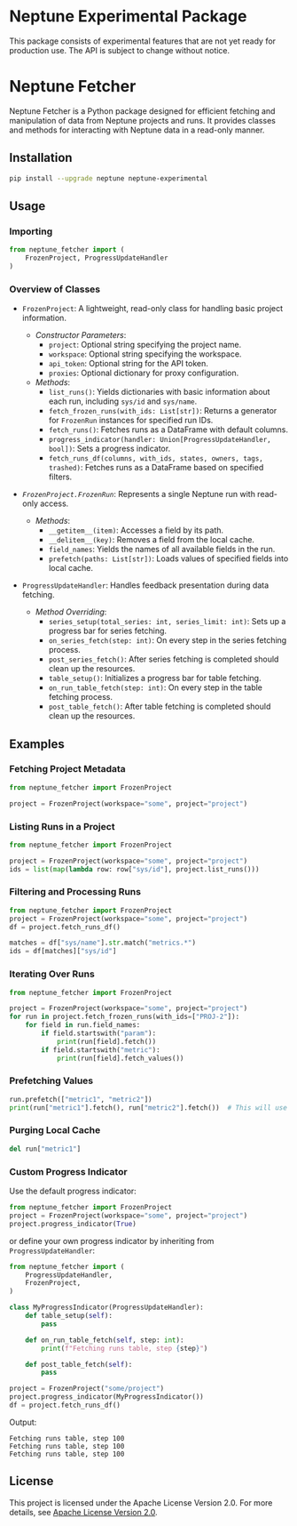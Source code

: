 # Neptune Experimental Package

This package consists of experimental features that are not yet ready for production use. The API is subject to change without notice.

# Neptune Fetcher

Neptune Fetcher is a Python package designed for efficient fetching and manipulation of data from Neptune projects and runs. It provides classes and methods for interacting with Neptune data in a read-only manner.

## Installation
```bash
pip install --upgrade neptune neptune-experimental
```

## Usage

### Importing
```python
from neptune_fetcher import (
    FrozenProject, ProgressUpdateHandler
)
```

### Overview of Classes
- `FrozenProject`: A lightweight, read-only class for handling basic project information.
    - _Constructor Parameters_:
        - `project`: Optional string specifying the project name.
        - `workspace`: Optional string specifying the workspace.
        - `api_token`: Optional string for the API token.
        - `proxies`: Optional dictionary for proxy configuration.
    - _Methods_:
        - `list_runs()`: Yields dictionaries with basic information about each run, including `sys/id` and `sys/name`.
        - `fetch_frozen_runs(with_ids: List[str])`: Returns a generator for `FrozenRun` instances for specified run IDs.
        - `fetch_runs()`: Fetches runs as a DataFrame with default columns.
        - `progress_indicator(handler: Union[ProgressUpdateHandler, bool])`: Sets a progress indicator.
        - `fetch_runs_df(columns, with_ids, states, owners, tags, trashed)`: Fetches runs as a DataFrame based on specified filters.

- _`FrozenProject.FrozenRun`_: Represents a single Neptune run with read-only access.
    - _Methods_:
        - `__getitem__(item)`: Accesses a field by its path.
        - `__delitem__(key)`: Removes a field from the local cache.
        - `field_names`: Yields the names of all available fields in the run.
        - `prefetch(paths: List[str])`: Loads values of specified fields into local cache.

- `ProgressUpdateHandler`: Handles feedback presentation during data fetching.
    - _Method Overriding_:
        - `series_setup(total_series: int, series_limit: int)`: Sets up a progress bar for series fetching.
        - `on_series_fetch(step: int)`: On every step in the series fetching process.
        - `post_series_fetch()`: After series fetching is completed should clean up the resources.
        - `table_setup()`: Initializes a progress bar for table fetching.
        - `on_run_table_fetch(step: int)`: On every step in the table fetching process.
        - `post_table_fetch()`: After table fetching is completed should clean up the resources.

## Examples
### Fetching Project Metadata

```python
from neptune_fetcher import FrozenProject

project = FrozenProject(workspace="some", project="project")
```

### Listing Runs in a Project

```python
from neptune_fetcher import FrozenProject

project = FrozenProject(workspace="some", project="project")
ids = list(map(lambda row: row["sys/id"], project.list_runs()))
```

### Filtering and Processing Runs

```python
from neptune_fetcher import FrozenProject
project = FrozenProject(workspace="some", project="project")
df = project.fetch_runs_df()

matches = df["sys/name"].str.match("metrics.*")
ids = df[matches]["sys/id"]
```

### Iterating Over Runs

```python
from neptune_fetcher import FrozenProject

project = FrozenProject(workspace="some", project="project")
for run in project.fetch_frozen_runs(with_ids=["PROJ-2"]):
    for field in run.field_names:
        if field.startswith("param"):
            print(run[field].fetch())
        if field.startswith("metric"):
            print(run[field].fetch_values())
```

### Prefetching Values

```python
run.prefetch(["metric1", "metric2"])
print(run["metric1"].fetch(), run["metric2"].fetch())  # This will use the local cache
```

### Purging Local Cache

```python
del run["metric1"]
```

### Custom Progress Indicator

Use the default progress indicator:

```python
from neptune_fetcher import FrozenProject
project = FrozenProject(workspace="some", project="project")
project.progress_indicator(True)
```

or define your own progress indicator by inheriting from `ProgressUpdateHandler`:

```python
from neptune_fetcher import (
    ProgressUpdateHandler,
    FrozenProject,
)

class MyProgressIndicator(ProgressUpdateHandler):
    def table_setup(self):
        pass

    def on_run_table_fetch(self, step: int):
        print(f"Fetching runs table, step {step}")

    def post_table_fetch(self):
        pass

project = FrozenProject("some/project")
project.progress_indicator(MyProgressIndicator())
df = project.fetch_runs_df()
```
Output:
```text
Fetching runs table, step 100
Fetching runs table, step 100
Fetching runs table, step 100
```

## License

This project is licensed under the Apache License Version 2.0. For more details, see [Apache License Version 2.0](http://www.apache.org/licenses/LICENSE-2.0).

